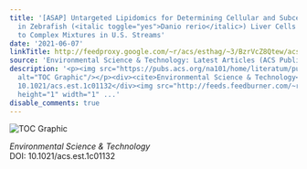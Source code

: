 ```yaml
---
title: '[ASAP] Untargeted Lipidomics for Determining Cellular and Subcellular Responses
  in Zebrafish (<italic toggle="yes">Danio rerio</italic>) Liver Cells Following Exposure
  to Complex Mixtures in U.S. Streams'
date: '2021-06-07'
linkTitle: http://feedproxy.google.com/~r/acs/esthag/~3/BzrVcZ8Qtew/acs.est.1c01132
source: 'Environmental Science & Technology: Latest Articles (ACS Publications)'
description: '<p><img src="https://pubs.acs.org/na101/home/literatum/publisher/achs/journals/content/esthag/0/esthag.ahead-of-print/acs.est.1c01132/20210607/images/medium/es1c01132_0007.gif"
  alt="TOC Graphic"/></p><div><cite>Environmental Science & Technology</cite></div><div>DOI:
  10.1021/acs.est.1c01132</div><img src="http://feeds.feedburner.com/~r/acs/esthag/~4/BzrVcZ8Qtew"
  height="1" width="1" ...'
disable_comments: true
---
```

<p><img src="https://pubs.acs.org/na101/home/literatum/publisher/achs/journals/content/esthag/0/esthag.ahead-of-print/acs.est.1c01132/20210607/images/medium/es1c01132_0007.gif" alt="TOC Graphic"/></p><div><cite>Environmental Science & Technology</cite></div><div>DOI: 10.1021/acs.est.1c01132</div><img src="http://feeds.feedburner.com/~r/acs/esthag/~4/BzrVcZ8Qtew" height="1" width="1" ...